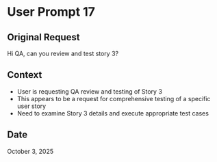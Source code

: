 # User Prompt 17

## Original Request
Hi QA, can you review and test story 3?

## Context
- User is requesting QA review and testing of Story 3
- This appears to be a request for comprehensive testing of a specific user story
- Need to examine Story 3 details and execute appropriate test cases

## Date
October 3, 2025